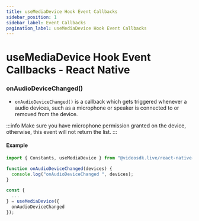 ```yaml
---
title: useMediaDevice Hook Event Callbacks
sidebar_position: 1
sidebar_label: Event Callbacks
pagination_label: useMediaDevice Hook Event Callbacks
---
```


# useMediaDevice Hook Event Callbacks - React Native

<div class="sdk-api-ref-only-h4">

### onAudioDeviceChanged()

- `onAudioDeviceChanged()` is a callback which gets triggered whenever a audio devices, such as a microphone or speaker is connected to or removed from the device.

:::info
Make sure you have microphone permission granted on the device, otherwise, this event will not return the list.
:::

#### Example

```js
import { Constants, useMediaDevice } from "@videosdk.live/react-native-sdk";

function onAudioDeviceChanged(devices) {
  console.log("onAudioDeviceChanged ", devices);
}

const {
  ...
} = useMediaDevice({
  onAudioDeviceChanged
});
```

</div>
